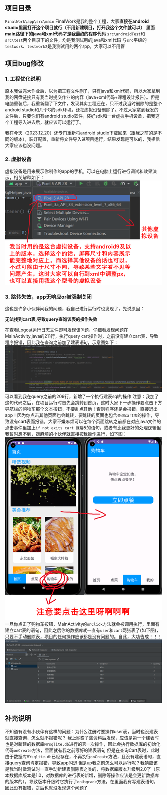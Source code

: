 ## 项目目录
`FinalWork\app\src\main`
FinalWork是我的整个工程，大家**直接在android studio里面打开这个项目就行（不用新建项目，打开我这个文件就可以）**
**里面main路径下的java和xml代码才是我最终的程序代码**
`src\androidTest`和`src\test`两个目录下的文件，均是我测试用的java和xml代码
与`src`平级的`testwork`、`testwork2`是我测试用的两个app，大家可以不用管

## 项目bug修改
### 1. 工程优化说明
原本我做完大作业后，以为把工程文件删了，只有java和xml代码，所以大家拿到我的网盘链接只有我当时提交作业的内容（java+xml代码+课程设计报告）。但是电脑重装后，我重新翻了下文件，发现其实工程还在，只不过我当时删除的是整个android studio和几个G的sdk环境，还把虚拟设备删除了。不过大家拿到我发的文件后，只要你们有android studio软件，装好sdk和一台虚拟手机设备，把我这个工程导入进去后，就应该可以运行了。

我在今天（2023.12.20）还专门重新将android studio下载回来（跟我之前的是不同的版本），装好配置，重新将文件导入进项目运行，结果发现是可以的，我相信大家应该也没问题。

### 2. 虚拟设备
虚拟设备是用来展示你制作的app的手机，可以在电脑上运行进行调试和效果演示，相关解释如下：
![images](virtual_device.png)

### 3. 跳转失效，app无响应or被强制关闭
这也是许多小伙伴问我的问题，我自己进行运行时也发现了，先说原因：

**无法找到cart表,导致query查询该表的操作失效**

在查看Logcat运行日志文件即可发现该问题，仔细看发现问题在MainActivity.java的211行，执行query cart操作时，之前没有建立cart表，导致程序报错，因此我在查询之前加了建表语句，示意图如下：
![images](create_cart.png)
可以看到我在query之前的209行，新增了一个执行建表sql的操作
注意：我加了这句代码之后，在项目运行时首先会跳转到首页，这时大家下一步操作要点击下方导航栏的购物车那个文本按钮，不要乱点其他！否则程序还是会报错，直接退出app！因为你点击其他页面也会跳转，要跳转的页面也包含`查询cart表`的操作，导致没有cart表而报错，大家不嫌麻烦可以在每个页面跳转之前都在对应java文件的点击事件里加上`if not exits cart 就建表`的语句，或者有比我更好的处理逻辑但我暂时想不到，嫌麻烦的小伙伴就直接按我操作进行，如下图：
![images](to_cart.png)
一旦你点击了购物车按钮，MainActivity的`onClick`方法就会被调用执行，里面有建立cart表的语句，因此之后你的数据库就一直有`user`和`cart`两张表了(如下图)，只要不手动删除表，项目的任何操作应该都是没有问题的。自此，大功告成！！！
![images](database.png)
## 补充说明
不知道有没有小伙伴有这样的问题：为什么注册时要操作user表，当时也没建表就直接查询，怎么就不报错呢？
我上网查了些资料后发现，应该是第一个建表时也是对新建的数据库`MYsqlite.db`进行的第一次操作，因此会执行数据库的初始化代码`onCreate`方法，里面就有我之前写好的建表语句
但是在查询Cart表时，此时由于数据库`MYsqlite.db`已经存在，不再执行`onCreate`方法，且没有建表语句，直接query查询肯定报错，导致app闪退
但是up我之前怎么可以运行呢？我猜应该是我当时做测试时一直手动新建表删除表之类的，将数据库版本升级到2.0了（原本数据库版本是1.0，对数据库的进行表的新增，删除等操作应该是会更新数据库的版本的），导致版本升级时它执行了`onUpgrade`方法，在里面我有写建表语句，因此没有报错，之后也就没发现这个问题了